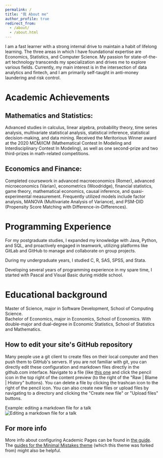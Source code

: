 ```yaml
---
permalink: /
title: "我 About me"
author_profile: true
redirect_from: 
  - /about/
  - /about.html
---
```


I am a fast learner with a strong internal drive to maintain a habit of lifelong learning. The three areas in which I have foundational expertise are Economics, Statistics, and Computer Science. My passion for state-of-the-art technology transcends my specialization and drives me to explore various fields. Currently, my main interest is in the intersection of data analytics and fintech, and I am primarily self-taught in anti-money laundering and risk control.  

Academic Achievements
======
Mathematics and Statistics:
------
Advanced studies in calculus, linear algebra, probability theory, time series analysis, multivariate statistical analysis, statistical inference, statistical decision-making, and data mining. Received the Meritorious Winner award at the 2020 MCM/ICM (Mathematical Contest In Modeling and Interdisciplinary Contest In Modeling), as well as one second-prize and two third-prizes in math-related competitions.  

Economics and Finance: 
------
Completed coursework in advanced macroeconomics (Romer), advanced microeconomics (Varian), econometrics (Woodridge), financial statistics, game theory, mathematical economics, causal inference, and quasi-experimental measurement. Frequently utilized models include factor analysis, MANOVA (Multivariate Analysis of Variance), and PSM-DID (Propensity Score Matching with Difference-in-Differences).  

Programming Experience
======
For my postgraduate studies, I expanded my knowledge with Java, Python, and SQL, and proactively engaged in teamwork, utilizing platforms like GitLab and GitHub to manage and collaborate on group projects.  
  
During my undergraduate years, I studied C, R, SAS, SPSS, and Stata.  
  
Developing several years of programming experience in my spare time, I started with Pascal and Visual Basic during middle school.  

Educational background
======
Master of Science, major in Software Development, School of Computing Science.  
Bachelor of Economics, major in Economics, School of Economics. With double-major and dual-degree in Economic Statistics, School of Statistics and Mathematics.  

How to edit your site's GitHub repository
------
Many people use a git client to create files on their local computer and then push them to GitHub's servers. If you are not familiar with git, you can directly edit these configuration and markdown files directly in the github.com interface. Navigate to a file (like [this one](https://github.com/academicpages/academicpages.github.io/blob/master/_talks/2012-03-01-talk-1.md) and click the pencil icon in the top right of the content preview (to the right of the "Raw | Blame | History" buttons). You can delete a file by clicking the trashcan icon to the right of the pencil icon. You can also create new files or upload files by navigating to a directory and clicking the "Create new file" or "Upload files" buttons. 

Example: editing a markdown file for a talk
![Editing a markdown file for a talk](/images/editing-talk.png)

For more info
------
More info about configuring Academic Pages can be found in [the guide](https://academicpages.github.io/markdown/). The [guides for the Minimal Mistakes theme](https://mmistakes.github.io/minimal-mistakes/docs/configuration/) (which this theme was forked from) might also be helpful.
